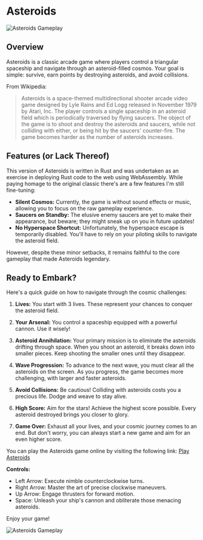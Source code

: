 # Asteroids

![Asteroids Gameplay](https://github.com/keithbugeja/asteroids/assets/10714683/aced2f92-26d8-4098-b70e-5c38f0bb1faf)

## Overview

Asteroids is a classic arcade game where players control a triangular spaceship and navigate through an asteroid-filled cosmos. Your goal is simple: survive, earn points by destroying asteroids, and avoid collisions.

From Wikipedia:
> Asteroids is a space-themed multidirectional shooter arcade video game designed by Lyle Rains and Ed Logg released in November 1979 by Atari, Inc. The player controls a single spaceship in an asteroid field which is periodically traversed by flying saucers. The object of the game is to shoot and destroy the asteroids and saucers, while not colliding with either, or being hit by the saucers' counter-fire. The game becomes harder as the number of asteroids increases.

## Features (or Lack Thereof)

This version of Asteroids is written in Rust and was undertaken as an exercise in deploying Rust code to the web using WebAssembly. While paying homage to the original classic there's are a few features I'm still fine-tuning:

- **Silent Cosmos:** Currently, the game is without sound effects or music, allowing you to focus on the raw gameplay experience.
- **Saucers on Standby:** The elusive enemy saucers are yet to make their appearance, but beware; they might sneak up on you in future updates!
- **No Hyperspace Shortcut:** Unfortunately, the hyperspace escape is temporarily disabled. You'll have to rely on your piloting skills to navigate the asteroid field.

However, despite these minor setbacks, it remains faithful to the core gameplay that made Asteroids legendary.

## Ready to Embark?

Here's a quick guide on how to navigate through the cosmic challenges:

1. **Lives:** You start with 3 lives. These represent your chances to conquer the asteroid field.

2. **Your Arsenal:** You control a spaceship equipped with a powerful cannon. Use it wisely!

3. **Asteroid Annihilation:** Your primary mission is to eliminate the asteroids drifting through space. When you shoot an asteroid, it breaks down into smaller pieces. Keep shooting the smaller ones until they disappear.

4. **Wave Progression:** To advance to the next wave, you must clear all the asteroids on the screen. As you progress, the game becomes more challenging, with larger and faster asteroids.

5. **Avoid Collisions:** Be cautious! Colliding with asteroids costs you a precious life. Dodge and weave to stay alive.

6. **High Score:** Aim for the stars! Achieve the highest score possible. Every asteroid destroyed brings you closer to glory.

7. **Game Over:** Exhaust all your lives, and your cosmic journey comes to an end. But don't worry, you can always start a new game and aim for an even higher score.

You can play the Asteroids game online by visiting the following link: [Play Asteroids](https://keithbugeja.github.io/asteroids/)

**Controls:**
- Left Arrow: Execute nimble counterclockwise turns.
- Right Arrow: Master the art of precise clockwise maneuvers.
- Up Arrow: Engage thrusters for forward motion.
- Space: Unleash your ship's cannon and obliterate those menacing asteroids.

Enjoy your game!

![Asteroids Gameplay](https://github.com/keithbugeja/asteroids/assets/10714683/5d1c43ca-25d4-45b0-a8e4-a294b36f1fae)
